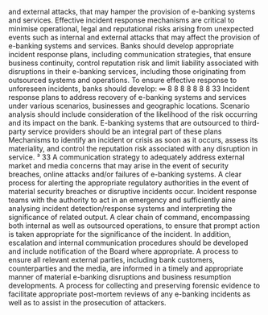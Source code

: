 and external attacks, that may hamper the provision of e-banking systems and
services.
Effective incident response mechanisms are critical to minimise operational, legal and
reputational risks arising from unexpected events such as internal and external attacks that
may affect the provision of e-banking systems and services. Banks should develop
appropriate incident response plans, including communication strategies, that ensure
business continuity, control reputation risk and limit liability associated with disruptions in
their e-banking services, including those originating from outsourced systems and
operations.
To ensure effective response to unforeseen incidents, banks should develop:
∞
8
8
8
8
8
8
8
33
Incident response plans to address recovery of e-banking systems and services
under various scenarios, businesses and geographic locations. Scenario analysis
should include consideration of the likelihood of the risk occurring and its impact on
the bank. E-banking systems that are outsourced to third-party service providers
should be an integral part of these plans
Mechanisms to identify an incident or crisis as soon as it occurs, assess its
materiality, and control the reputation risk associated with any disruption in service. ³
33
A communication strategy to adequately address external market and media
concerns that may arise in the event of security breaches, online attacks and/or
failures of e-banking systems.
A clear process for alerting the appropriate regulatory authorities in the event of
material security breaches or disruptive incidents occur.
Incident response teams with the authority to act in an emergency and sufficiently
aine analysing incident detection/response systems and interpreting the
significance of related output.
A clear chain of command, encompassing both internal as well as outsourced
operations, to ensure that prompt action is taken appropriate for the significance of
the incident. In addition, escalation and internal communication procedures should
be developed and include notification of the Board where appropriate.
A process to ensure all relevant external parties, including bank customers,
counterparties and the media, are informed in a timely and appropriate manner of
material e-banking disruptions and business resumption developments.
A process for collecting and preserving forensic evidence to facilitate appropriate
post-mortem reviews of any e-banking incidents as well as to assist in the
prosecution of attackers.
